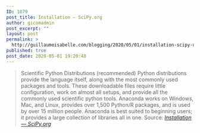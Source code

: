 ```yaml
---
ID: 1879
post_title: Installation — SciPy.org
author: gicomadmin
post_excerpt: ""
layout: post
permalink: >
  http://guillaumeisabelle.com/blogging/2020/05/01/installation-scipy-org/
published: true
post_date: 2020-05-01 19:20:48
---
```

> Scientific Python Distributions (recommended) Python distributions provide the language itself, along with the most commonly used packages and tools. These downloadable files require little configuration, work on almost all setups, and provide all the commonly used scientific python tools. Anaconda works on Windows, Mac, and Linux, provides over 1,500 Python/R packages, and is used by over 15 million people. Anaconda is best suited to beginning users; it provides a large collection of libraries all in one. Source: *[Installation — SciPy.org][1]*

 [1]: https://www.scipy.org/install.html